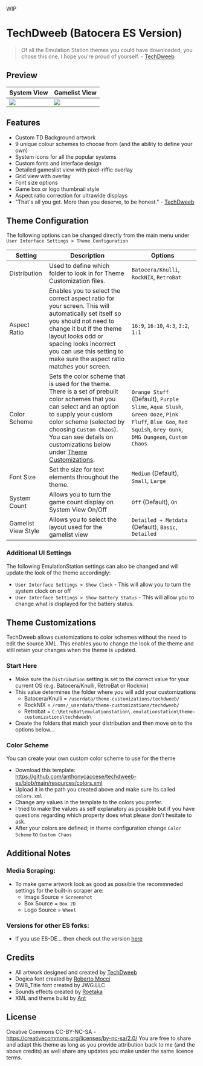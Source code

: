 WIP

# TechDweeb (Batocera ES Version)

> Of all the Emulation Station themes you could have downloaded, you chose this one. I hope you're proud of yourself. - [TechDweeb](https://youtube.com/techdweeb)

## **Preview**

| System View | Gamelist View |
|----|----|
| <img src="https://github.com/user-attachments/assets/dde088b0-188e-4057-98c4-fc065ea911d1" /> | <img src="https://github.com/user-attachments/assets/6944cf31-9a39-4857-a2b7-139e89e523bf" /> |

## **Features**

- Custom TD Background artwork
- 9 unique colour schemes to choose from (and the ability to define your own)
- System icons for all the popular systems
- Custom fonts and interface design
- Detailed gameslist view with pixel-riffic overlay
- Grid view with overlay
- Font size options
- Game box or logo thumbnail style
- Aspect ratio correction for ultrawide displays
- "That's all you get. More than you deserve, to be honest." - [TechDweeb](https://youtube.com/techdweeb)

## Theme Configuration

The following options can be changed directly from the main menu under `User Interface Settings > Theme Configuration`

| Setting | Description | Options |
| -- | -- | -- |
| Distribution | Used to define which folder to look in for Theme Customization files. | `Batocera/Knulli`, `RockNIX`, `RetroBat` |
| Aspect Ratio | Enables you to select the correct aspect ratio for your screen.  This will automatically set itself so you should not need to change it but if the theme layout looks odd or spacing looks incorrect you can use this setting to make sure the aspect ratio matches your screen. | `16:9`, `16:10`, `4:3`, `3:2`, `1:1` |
| Color Scheme | Sets the color scheme that is used for the theme.  There is a set of prebuilt color schemes that you can select and an option to supply your custom color scheme (selected by choosing `Custom Chaos`). You can see details on customizations below under [Theme Customizations](#theme-customizations). | `Orange Stuff` (Default), `Purple Slime`, `Aqua Slush`, `Green Ooze`, `Pink Fluff`, `Blue Goo`, `Red Squish`, `Grey Gunk`, `DMG Dungeon`, `Custom Chaos` |
| Font Size | Set the size for text elements throughout the theme. | `Medium` (Default), `Small`, `Large` |
| System Count | Allows you to turn the game count display on System View On/Off | `Off` (Default), `On` |
| Gamelist View Style | Allows you to select the layout used for the gamelist view | `Detailed + Metdata` (Default), `Basic`, `Detailed` |

### Additional UI Settings 

The following EmulationStation settings can also be changed and will update the look of the theme accordingly:
* `User Interface Settings > Show Clock` - This will allow you to turn the system clock on or off
* `User Interface Settings > Show Battery Status` - This will allow you to change what is displayed for the battery status.

## Theme Customizations

TechDweeb allows customizations to color schemes without the need to edit the source XML.  This enables you to change the look of the theme and still retain your changes when the theme is updated.

### Start Here
- Make sure the `Distribution` setting is set to the correct value for your current OS (e.g. Batocera/Knulli, RetroBat or Rocknix)
- This value determines the folder where you will add your customizations
    - Batocera/Knulli = `/userdata/theme-customizations/techdweeb/`
    - RockNIX = `/roms/_userdata/theme-customizations/techdweeb/`
    - Retrobat = `C:\RetroBat\emulationstation\.emulationstation\theme-customizations\techdweeb\`
- Create the folders that match your distribution and then move on to the options below...

### Color Scheme

You can create your own custom color scheme to use for the theme

* Download this template: https://github.com/anthonycaccese/techdweeb-es/blob/main/resources/colors.xml
* Upload it in the path you created above and make sure its called `colors.xml`
* Change any values in the template to the colors you prefer.
* I tried to make the values as self explanatory as possible but if you have questions regarding which property does what please don't hesitate to ask.
* After your colors are defined; in theme configuration change `Color Scheme` to `Custom Chaos`

## **Additional Notes**

### Media Scraping:

* To make game artwork look as good as possible the recommneded settings for the built-in scraper are:
    * Image Source = `Screenshot`
    * Box Source = `Box 2D`
    * Logo Source = `Wheel`

### Versions for other ES forks:
- If you use ES-DE... then check out the version [here](https://github.com/anthonycaccese/techdweeb-es-de)

## **Credits**
- All artwork designed and created by [TechDweeb](https://youtube.com/techdweeb)
- Dogica font created by [Roberto Mocci](https://www.dafont.com/roberto-mocci.d8882)
- DWB_Title font created  by JWG.LLC
- Sounds effects created by [Roetaka](https://www.youtube.com/@-roetaka)
- XML and theme build by [Ant](https://github.com/anthonycaccese)

## **License**
Creative Commons CC-BY-NC-SA - https://creativecommons.org/licenses/by-nc-sa/2.0/
You are free to share and adapt this theme as long as you provide attribution back to me (and the above credits) as well share any updates you make under the same licence terms.
